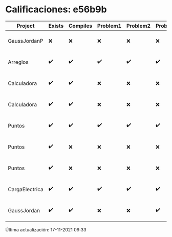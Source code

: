 # Calificaciones: e56b9b
|Project|Exists|Compiles|Problem1|Problem2|Problem3|Extra|CommitHash|CommitDate|CheckDate|Comments|DueDate|Grade|
|-|-|-|-|-|-|-|-|-|-|-|-|-|
|GaussJordanP|❌|❌|❌|❌|❌|❌|NA|NA|17-11-2021 09:33:10|No se encontró el archivo en PracticasComputacionI/GaussJordanP/GaussJordanP.py|19-11-2021 21:00:00|5.0|
|Arreglos|✔️|✔️|✔️|✔️|✔️|✔️|d7e1bd37d5392200a83184d8c6165f308a6bb470|24-09-2021 18:26:19|24-09-2021 19:42:10|nan|24-09-2021 21:00:00|10.0|
|Calculadora|✔️|✔️|❌|❌|❌|✔️|343676d91e2aa1f3339d4a91bb237326b06b424c|17-09-2021 19:27:35|17-09-2021 20:12:29|Revisa la operación suma-No implementaste operaciones con números flotantes-Revisa la operación división|17-09-2021 21:00:00|7.333333333333333|
|Calculadora|✔️|✔️|❌|❌|❌|✔️|c97da9d9c4b265902699639e9ee4e9196c31a159|17-09-2021 19:05:43|17-09-2021 19:15:19|Revisa la operación suma-No implementaste operaciones con números flotantes-Revisa la operación división|17-09-2021 21:00:00|7.333333333333333|
|Puntos|✔️|✔️|✔️|✔️|✔️|✔️|541af553a51c4321c0e91529376c3d0f25abe509|16-10-2021 17:27:54|16-10-2021 18:02:36|nan|15-10-2021 21:00:00|10.0|
|Puntos|✔️|❌|❌|❌|❌|❌|d2b6811b2a6666b32e9e9d4a19426ad394f66c6b|15-10-2021 21:49:40|15-10-2021 23:51:12|Tu código no compila|15-10-2021 21:00:00|5.0|
|Puntos|✔️|❌|❌|❌|❌|❌|00500f0d3b02b8b95d63cf4671e9a85e9c253491|15-10-2021 20:28:05|15-10-2021 21:26:53|Tu código no compila|15-10-2021 21:00:00|5.0|
|CargaElectrica|✔️|✔️|✔️|✔️|✔️|❌|9f14dbf0a5f3f881b0ef0cc5bfc2998c8673c7f9|11-11-2021 19:43:53|12-11-2021 13:17:23|No calcula correctamente la carga de la molécula|08-11-2021 21:00:00|9.0|
|GaussJordan|✔️|✔️|❌|❌|✔️|❌|aeae1922e7dc0b8872f735bb81a0766ada7f0d54|02-10-2021 00:17:56|02-10-2021 02:16:44|No aplica correctamente el método de Gauss-Jordan-No aplica correctamente el método de Gauss-Jordan-No intercambia las filas cuando un pivote es cero|01-10-2021 21:00:00|7.333333333333333|

Última actualización: 17-11-2021 09:33